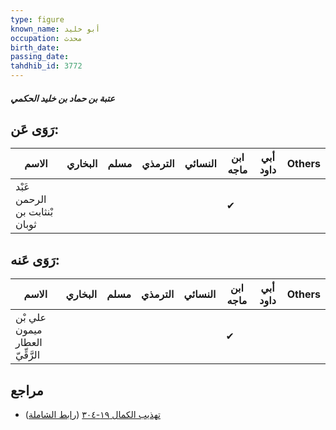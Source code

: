 ```yaml
---
type: figure
known_name: أبو خليد
occupation: محدث
birth_date:
passing_date:
tahdhib_id: 3772
---
```

##### عتبة بن حماد بن خليد الحكمي

## رَوَى عَن:
| الاسم                         | البخاري | مسلم | الترمذي | النسائي | ابن ماجه | أبي داود | Others |
| ----------------------------- | ------- | ---- | ------- | ------- | -------- | -------- | ------ |
| عَبْد الرحمن بْنثابت بن ثوبان |         |      |         |         | ✔        |          |        |
## رَوَى عَنه:
| الاسم                           | البخاري | مسلم | الترمذي | النسائي | ابن ماجه | أبي داود | Others |
| ------------------------------- | ------- | ---- | ------- | ------- | -------- | -------- | ------ |
| علي بْن ميمون العطار الرَّقِّيّ |         |      |         |         | ✔        |          |        |
## مراجع
- [تهذيب الكمال ١٩-٣٠٤](obsidian://open?vault=Tahdhib-al-Kamal&file=Figures/٣٧٧٢-عتبة%20بن%20حماد%20بن%20خليد%20الحكمي) ([رابط الشاملة](https://shamela.ws/book/3722/9878))